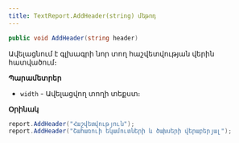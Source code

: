 ```yaml
---
title: TextReport.AddHeader(string) մեթոդ
---
```


```c#
public void AddHeader(string header)
```

Ավելացնում է գլխագրի նոր տող հաշվետվության վերին հատվածում։

**Պարամետրեր**

* `width` - Ավելացվող տողի տեքստ։

**Օրինակ**

```c#
report.AddHeader("Հաշվետվություն");
report.AddHeader("Շահառուի եկամուտների և ծախսերի վերաբերյալ");
```

